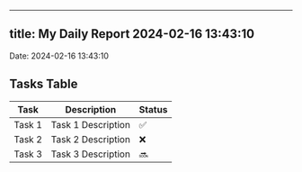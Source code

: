 
---
title: My Daily Report 2024-02-16 13:43:10
---

Date: 2024-02-16 13:43:10

## Tasks Table

| Task | Description | Status |
|------|-------------|--------|
| Task 1 | Task 1 Description | ✅ |
| Task 2 | Task 2 Description | ❌ |
| Task 3 | Task 3 Description | 🔜 |
